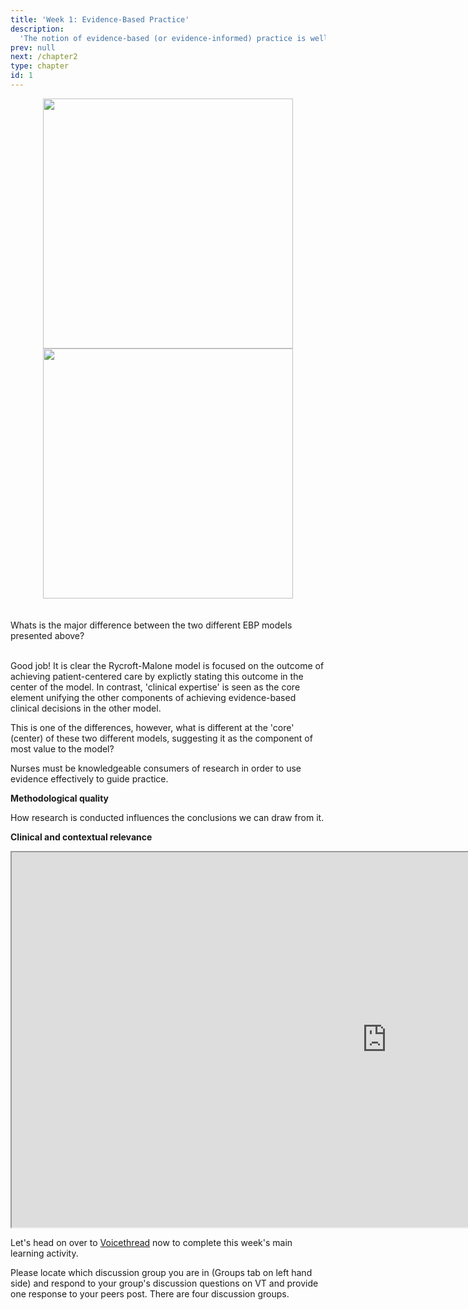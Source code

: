 ```yaml
---
title: 'Week 1: Evidence-Based Practice'
description:
  'The notion of evidence-based (or evidence-informed) practice is well-established in nursing and in the health sciences in general. In Module 1 we will examine the evolution of the evidence-based practice (EBP) movement, and different models for conceptualizing EBP. We will discuss both the purported benefits and the criticisms of the EBP movement in healthcare.'
prev: null
next: /chapter2
type: chapter
id: 1
---
```



<exercise id="1" title="What is EBP?" type="slides">

<slides source="chapter1_ebp">
</slides>
</exercise>



<exercise id="2" title="Models of EBP" type="slides">
<slides source="chapter1_models">
</exercise>

<exercise id="3" title="Important distinctions between different EBP models" type="slides">
<div><center><img height="400px" width="400px" src="JBI.png">
<img height="400px" width="400px" src="JBI.png"></center></div>
<br><br>
Whats is the major difference between the two different EBP models presented above?<br><br>
<choice>
<opt text="One model values patient-centred care more than clinical expertise" correct="true">

Good job! It is clear the Rycroft-Malone model is focused on the outcome of achieving  patient-centered care by explictly stating this outcome in the center of the model. In contrast, 'clinical expertise' is seen as the core element unifying the other components of achieving evidence-based clinical decisions in the other model.

</opt>

<opt text="Health care resources are not considered in both models">

This is one of the differences, however, what is different at the 'core' (center) of these two different models, suggesting it as the component of most value to the model?

</choice>
</exercise>

<exercise id="4" title="Process models for EBP" type="slides">
<slides source="chapter1_models2">

</exercise>

<exercise id="5" title="Criticisms of EBP" type="slides">
<slides source="chapter1_critiques">

</exercise>

<exercise id="6" title="What constitutes 'good' research evidence?">

Nurses must be knowledgeable consumers of research in order to use evidence effectively to guide practice.


**Methodological quality**

How research is conducted influences the conclusions we can draw from it.

**Clinical and contextual relevance**

</exercise>



<exercise id="7" title="iframe of pdf with hypothes.is" type="slides">

<iframe src="https://www.aaronconway.info/web/viewer.html?file=%2FNUR1027/dobrow.pdf" height="600px" width="1200px"></iframe>

</exercise>

<exercise id="10" title="Week 1 learning activity on Voicethread">

Let's head on over to [Voicethread](https://voicethread.com) now to complete this week's main learning activity.

Please locate which discussion group you are in (Groups tab on left hand side) and respond to your group's discussion questions on VT and provide one response to your peers post. There are four discussion groups.
</exercise>


